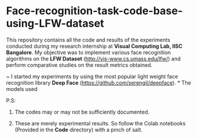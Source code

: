 # Face-recognition-task-code-base-using-LFW-dataset

This repository contains all the code and results of the experiments conducted during my research internship at **Visual Computing Lab, IISC Bangalore**. My objective was to implement various face recognition algorithms on the **LFW Dataset** (http://vis-www.cs.umass.edu/lfw/) and perform comparative studies on the result metrics obtained.

~ I started my experiments by using the most popular light weight face recognition library **Deep Face** (https://github.com/serengil/deepface). 
      * The models used

P.S: 

1. The codes may or may not be sufficiently documented.

2. These are merely experimental results. So follow the Colab notebooks (Provided in the **Code** directory) with a pinch of salt.
